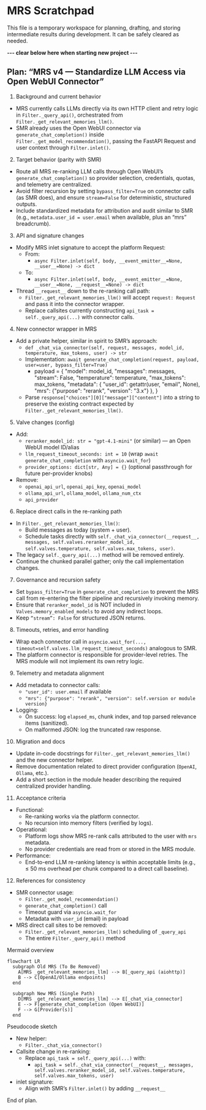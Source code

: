 # MRS Scratchpad

This file is a temporary workspace for planning, drafting, and storing intermediate results during development. It can be safely cleared as needed.

**--- clear below here when starting new project ---**


## Plan: “MRS v4 — Standardize LLM Access via Open WebUI Connector”

1) Background and current behavior
- MRS currently calls LLMs directly via its own HTTP client and retry logic in `Filter._query_api()`, orchestrated from `Filter._get_relevant_memories_llm()`.
- SMR already uses the Open WebUI connector via `generate_chat_completion()` inside `Filter._get_model_recommendation()`, passing the FastAPI Request and user context through `Filter.inlet()`.

2) Target behavior (parity with SMR)
- Route all MRS re-ranking LLM calls through Open WebUI’s `generate_chat_completion()` so provider selection, credentials, quotas, and telemetry are centralized.
- Avoid filter recursion by setting `bypass_filter=True` on connector calls (as SMR does), and ensure `stream=False` for deterministic, structured outputs.
- Include standardized metadata for attribution and audit similar to SMR (e.g., `metadata.user_id = user.email` when available, plus an “mrs” breadcrumb).

3) API and signature changes
- Modify MRS inlet signature to accept the platform Request:
  - From:
    - `async Filter.inlet(self, body, __event_emitter__=None, __user__=None) -> dict`
  - To:
    - `async Filter.inlet(self, body, __event_emitter__=None, __user__=None, __request__=None) -> dict`
- Thread `__request__` down to the re-ranking call path:
  - `Filter._get_relevant_memories_llm()` will accept `request: Request` and pass it into the connector wrapper.
  - Replace callsites currently constructing `api_task = self._query_api(...)` with connector calls.

4) New connector wrapper in MRS
- Add a private helper, similar in spirit to SMR’s approach:
  - `def _chat_via_connector(self, request, messages, model_id, temperature, max_tokens, user) -> str`
  - Implementation: `await generate_chat_completion(request, payload, user=user, bypass_filter=True)`
    - payload = {
        "model": model_id,
        "messages": messages,
        "stream": False,
        "temperature": temperature,
        "max_tokens": max_tokens,
        "metadata": {
          "user_id": getattr(user, "email", None),
          "mrs": {"purpose": "rerank", "version": "3.x"}
        },
      }
  - Parse `response["choices"][0]["message"]["content"]` into a string to preserve the existing contract expected by `Filter._get_relevant_memories_llm()`.

5) Valve changes (config)
- Add:
  - `reranker_model_id: str = "gpt-4.1-mini"` (or similar) — an Open WebUI model ID/alias
  - `llm_request_timeout_seconds: int = 10` (wrap `await generate_chat_completion` with `asyncio.wait_for`)
  - `provider_options: dict[str, Any] = {}` (optional passthrough for future per-provider knobs)
- Remove:
  - `openai_api_url`, `openai_api_key`, `openai_model`
  - `ollama_api_url`, `ollama_model`, `ollama_num_ctx`
  - `api_provider`

6) Replace direct calls in the re-ranking path
- In `Filter._get_relevant_memories_llm()`:
  - Build messages as today (system + user).
  - Schedule tasks directly with `self._chat_via_connector(__request__, messages, self.valves.reranker_model_id, self.valves.temperature, self.valves.max_tokens, user)`.
- The legacy `self._query_api(...)` method will be removed entirely.
- Continue the chunked parallel gather; only the call implementation changes.

7) Governance and recursion safety
- Set `bypass_filter=True` in `generate_chat_completion` to prevent the MRS call from re-entering the filter pipeline and recursively invoking memory.
- Ensure that `reranker_model_id` is NOT included in `Valves.memory_enabled_models` to avoid any indirect loops.
- Keep `“stream”: False` for structured JSON returns.

8) Timeouts, retries, and error handling
- Wrap each connector call in `asyncio.wait_for(..., timeout=self.valves.llm_request_timeout_seconds)` analogous to SMR.
- The platform connector is responsible for provider-level retries. The MRS module will not implement its own retry logic.

9) Telemetry and metadata alignment
- Add metadata to connector calls:
  - `"user_id": user.email` if available
  - `"mrs": {"purpose": "rerank", "version": self.version or module version}`
- Logging:
  - On success: log `elapsed_ms`, chunk index, and top parsed relevance items (sanitized).
  - On malformed JSON: log the truncated raw response.

10) Migration and docs
- Update in-code docstrings for `Filter._get_relevant_memories_llm()` and the new connector helper.
- Remove documentation related to direct provider configuration (`OpenAI`, `Ollama`, etc.).
- Add a short section in the module header describing the required centralized provider handling.

11) Acceptance criteria
- Functional:
  - Re-ranking works via the platform connector.
  - No recursion into memory filters (verified by logs).
- Operational:
  - Platform logs show MRS re-rank calls attributed to the user with `mrs` metadata.
  - No provider credentials are read from or stored in the MRS module.
- Performance:
  - End-to-end LLM re-ranking latency is within acceptable limits (e.g., ≤ 50 ms overhead per chunk compared to a direct call baseline).

12) References for consistency
- SMR connector usage:
  - `Filter._get_model_recommendation()`
  - `generate_chat_completion()` call
  - Timeout guard via `asyncio.wait_for`
  - Metadata with `user_id` (email) in payload
- MRS direct call sites to be removed:
  - `Filter._get_relevant_memories_llm()` scheduling of `_query_api`
  - The entire `Filter._query_api()` method

Mermaid overview
```mermaid
flowchart LR
  subgraph Old MRS (To Be Removed)
    A[MRS _get_relevant_memories_llm] --> B[_query_api (aiohttp)]
    B --> C[OpenAI/Ollama endpoints]
  end

  subgraph New MRS (Single Path)
    D[MRS _get_relevant_memories_llm] --> E[_chat_via_connector]
    E --> F[generate_chat_completion (Open WebUI)]
    F --> G[Provider(s)]
  end
```

Pseudocode sketch
- New helper:
  - `Filter._chat_via_connector()`
- Callsite change in re-ranking:
  - Replace `api_task = self._query_api(...)` with:
    - `api_task = self._chat_via_connector(__request__, messages, self.valves.reranker_model_id, self.valves.temperature, self.valves.max_tokens, user)`
- inlet signature:
  - Align with SMR’s `Filter.inlet()` by adding `__request__`

End of plan.